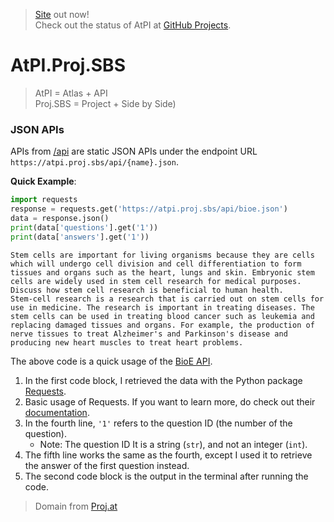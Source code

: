 > [Site](https://atpi.proj.sbs) out now! <br> 
> Check out the status of AtPI at [GitHub Projects](https://github.com/users/AtlasL1/projects/6).

# AtPI.Proj.SBS
> AtPI = Atlas + API <br> Proj.SBS = Project + Side by Side) <br>

### JSON APIs
APIs from [/api](https://github.com/AtlasL1/AtPI/tree/main/api) are static JSON APIs under the endpoint URL `https://atpi.proj.sbs/api/{name}.json`.

**Quick Example**:
```py
import requests
response = requests.get('https://atpi.proj.sbs/api/bioe.json')
data = response.json()
print(data['questions'].get('1'))
print(data['answers'].get('1'))
```
```
Stem cells are important for living organisms because they are cells which will undergo cell division and cell differentiation to form tissues and organs such as the heart, lungs and skin. Embryonic stem cells are widely used in stem cell research for medical purposes. Discuss how stem cell research is beneficial to human health.
Stem-cell research is a research that is carried out on stem cells for use in medicine. The research is important in treating diseases. The stem cells can be used in treating blood cancer such as leukemia and replacing damaged tissues and organs. For example, the production of nerve tissues to treat Alzheimer's and Parkinson's disease and producing new heart muscles to treat heart problems.
```
The above code is a quick usage of the [BioE API](https://atpi.proj.sbs/api/bioe.json).
1. In the first code block, I retrieved the data with the Python package [Requests](https://pypi.org/project/requests/).
2. Basic usage of Requests. If you want to learn more, do check out their [documentation](https://requests.readthedocs.io/).
3. In the fourth line, `'1'` refers to the question ID (the number of the question). 
   - Note: The question ID It is a string (`str`), and not an integer (`int`). 
4. The fifth line works the same as the fourth, except I used it to retrieve the answer of the first question instead. 
5. The second code block is the output in the terminal after running the code. 

> Domain from [Proj.at](https://github.com/proj-at)
